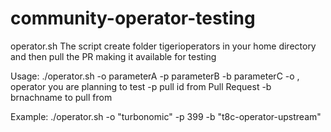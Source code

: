 # community-operator-testing
operator.sh
The script create folder tigerioperators in your home directory and then pull the PR making it available for testing

Usage: ./operator.sh -o parameterA -p parameterB -b parameterC
	-o , operator you are planning to test
	-p pull id from Pull Request
	-b brnachname to pull from 


Example: 
./operator.sh -o "turbonomic" -p 399 -b "t8c-operator-upstream"
